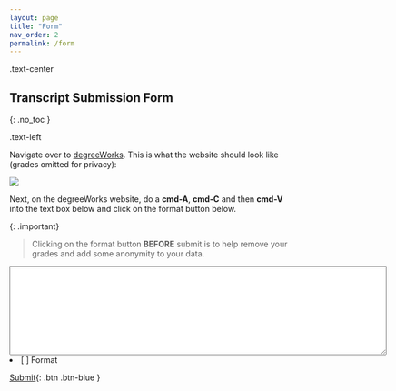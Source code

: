 ```yaml
---
layout: page
title: "Form"
nav_order: 2
permalink: /form
---
```

.text-center	
## Transcript Submission Form
{: .no_toc }

.text-left

Navigate over to [degreeWorks](https://degreeworks-prod-j.isc-seo.upenn.edu:9904/worksheets/WEB31). 
This is what the website should look like (grades omitted for privacy):

![]({{site.baseurl}}/assets/images/example.png) 

Next, on the degreeWorks website, do a **cmd-A**, **cmd-C** and then **cmd-V** into the text box below and click on the format button below.


{: .important}
> Clicking on the format button **BEFORE** submit is to help remove your grades and add some anonymity to your data. 


<textarea type="text" id="Name" rows="10" cols="80"></textarea>

<li>[ ] Format</li>


[Submit](){: .btn .btn-blue }
